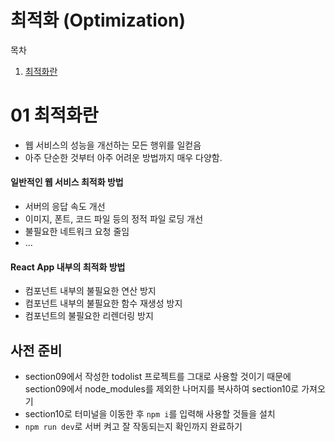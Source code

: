 # 최적화 (Optimization)
목차
1. [최적화란](#01-최적화란)


# 01 최적화란
- 웹 서비스의 성능을 개선하는 모든 행위를 일컫음
- 아주 단순한 것부터 아주 어려운 방법까지 매우 다양함.
#### 일반적인 웹 서비스 최적화 방법
- 서버의 응답 속도 개선
- 이미지, 폰트, 코드 파일 등의 정적 파일 로딩 개선
- 불필요한 네트워크 요청 줄임
- ...
#### React App 내부의 최적화 방법
- 컴포넌트 내부의 불필요한 연산 방지
- 컴포넌트 내부의 불필요한 함수 재생성 방지
- 컴포넌트의 불필요한 리렌더링 방지
## 사전 준비
- section09에서 작성한 todolist 프로젝트를 그대로 사용할 것이기 때문에 section09에서 node_modules를 제외한 나머지를 복사하여 section10로 가져오기
- section10로 터미널을 이동한 후 `npm i`를 입력해 사용할 것들을 설치
- `npm run dev`로 서버 켜고 잘 작동되는지 확인까지 완료하기
